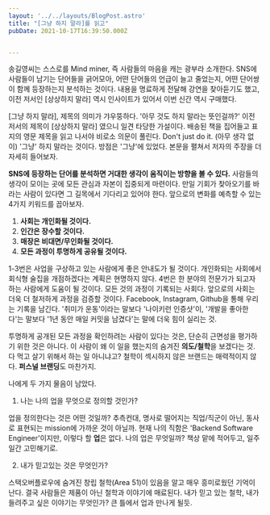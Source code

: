 ```yaml
---
layout: '../../layouts/BlogPost.astro'
title: "[그냥 하지 말라]를 읽고"
pubDate: 2021-10-17T16:39:50.000Z


---
```


송길영씨는 스스로를 Mind miner, 즉 사람들의 마음을 캐는 광부라 소개한다. SNS에 사람들이 남기는 단어들을 긁어모아, 어떤 단어들의 언급이 늘고 줄었는지, 어떤 단어쌍이 함께 등장하는지 분석하는 것이다. 내용을 명료하게 전달해 강연을 찾아듣기도 했고, 이전 저서인 [상상하지 말라] 역시 인사이트가 있어서 이번 신간 역시 구매했다. 

[그냥 하지 말라], 제목의 의미가 갸우뚱하다. '아무 것도 하지 말라는 뜻인걸까?' 이전 저서의 제목이 [상상하지 말라] 였으니 일견 타당한 가설이다. 배송된 책을 집어들고 표지의 영문 제목을 읽고 나서야 비로소 의문이 풀린다. Don't just do it. (아무 생각 없이) '그냥' 하지 말라는 것이다. 방점은 '그냥'에 있었다. 본문을 펼쳐서 저자의 주장을 더 자세히 들어보자. 

**SNS에 등장하는 단어를 분석하면 거대한 생각이 움직이는 방향을 볼 수 있다.** 사람들의 생각이 모이는 곳에 모든 관심과 자본이 집중되게 마련이다. 만일 기회가 찾아오기를 바라는 사람이 있다면 그 길목에서 기다리고 있어야 한다. 앞으로의 변화를 예측할 수 있는 4가지 키워드를 꼽아보자. 

1. **사회는 개인화될 것이다.**
2. **인간은 장수할 것이다.**
3. **매장은 비대면/무인화될 것이다.**
4. **모든 과정이 투명하게 공유될 것이다.**

1-3번은 사업을 구상하고 있는 사람에게 좋은 안내도가 될 것이다. 개인화되는 사회에서 회식형 술집을 개점하겠다는 계획은 현명하지 않다. 4번은 한 분야의 전문가가 되고자 하는 사람에게 도움이 될 것이다. 모든 것의 과정이 기록되는 사회다. 앞으로의 사회는 더욱 더 철저하게 과정을 검증할 것이다. Facebook, Instagram, Github을 통해 우리는 기록을 남긴다. '취미가 운동'이라는 말보다 '나이키런 인증샷'이, '개발을 좋아한다'는 말보다 '1년 동안 매일 커밋을 남겼다'는 말에 더욱 힘이 실리는 것. 

투명하게 공개된 모든 과정을 확인하려는 사람이 있다는 것은, 단순히 근면성을 평가하기 위한 것은 아니다. 이 사람이 왜 이 일을 했는지의 숨겨진 **의도/철학**을 보겠다는 것. 다 먹고 살기 위해서 하는 일 아니냐고? 철학이 섹시하지 않은 브랜드는 매력적이지 않다. **퍼스널 브랜딩**도 마찬가지. 

나에게 두 가지 물음이 남았다.

1. 나는 나의 업을 무엇으로 정의할 것인가?

업을 정의한다는 것은 어떤 것일까? 추측컨대, 명사로 떨어지는 직업/직군이 아닌, 동사로 표현되는 mission에 가까운 것이 아닐까. 현재 나의 직함은 'Backend Software Engineer'이지만, 이렇다 할 **업**은 없다. 나의 업은 무엇일까? 책상 맡에 적어두고, 일주일간 고민해기로.

2. 내가 믿고있는 것은 무엇인가?

스택오버플로우에 숨겨진 창립 철학(Area 51)이 있음을 알고 매우 흥미로웠던 기억이 난다. 결국 사람들은 제품이 아닌 철학과 이야기에 매료된다. 내가 믿고 있는 철학, 내가 들려주고 싶은 이야기는 무엇인가? 큰 틀에서 업과 만나게 될듯.
